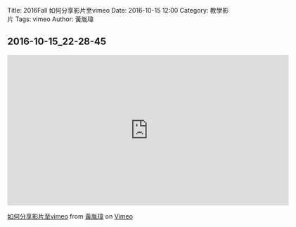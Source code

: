 Title: 2016Fall 如何分享影片至vimeo
Date: 2016-10-15 12:00
Category: 教學影片
Tags: vimeo
Author: 黃胤瑋
    <h2>2016-10-15_22-28-45</h2>
<iframe src="https://player.vimeo.com/video/190994134" width="640" height="343" frameborder="0" webkitallowfullscreen mozallowfullscreen allowfullscreen></iframe>
<p>
<a href="https://vimeo.com/190994134">如何分享影片至vimeo</a> from <a href="https://vimeo.com/user58912621">黃胤瑋</a> on 
<a href="https://vimeo.com">Vimeo</a>
</p>
</section>